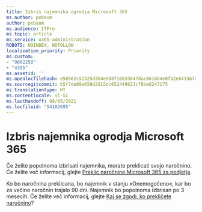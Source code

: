 ```yaml
---
title: Izbris najemnika ogrodja Microsoft 365
ms.author: pebaum
author: pebaum
ms.audience: ITPro
ms.topic: article
ms.service: o365-administration
ROBOTS: NOINDEX, NOFOLLOW
localization_priority: Priority
ms.custom:
- "9002250"
- "4355"
ms.assetid: ''
ms.openlocfilehash: e50562c52325d3b4e938716833647dac0616b4e0fb2e643367a697e13f0b9ab2
ms.sourcegitcommit: b5f7da89a650d2915dc652449623c78be6247175
ms.translationtype: HT
ms.contentlocale: sl-SI
ms.lasthandoff: 08/05/2021
ms.locfileid: "54102695"
---
```

# <a name="delete-microsoft-365-tenant"></a>Izbris najemnika ogrodja Microsoft 365

Če želite popolnoma izbrisati najemnika, morate preklicati svojo naročnino. Če želite več informacij, glejte [Preklic naročnine Microsoft 365 za podjetja](https://docs.microsoft.com/microsoft-365/commerce/subscriptions/cancel-your-subscription?view=o365-worldwide). 
 
Ko bo naročnina preklicana, bo najemnik v stanju »Onemogočeno«, kar bo za večino naročnin trajalo 90 dni. Najemnik bo popolnoma izbrisan po 3 mesecih. Če želite več informacij, glejte [Kaj se zgodi, ko prekličete naročnino](https://docs.microsoft.com/microsoft-365/commerce/subscriptions/cancel-your-subscription?view=o365-worldwide#what-happens-when-you-cancel-a-subscription)?
